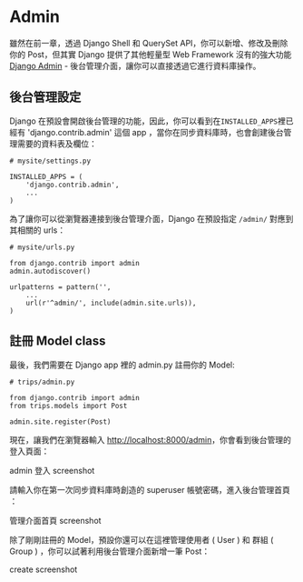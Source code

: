 # Admin

雖然在前一章，透過 Django Shell 和 QuerySet API，你可以新增、修改及刪除你的 Post，但其實 Django 提供了其他輕量型 Web Framework 沒有的強大功能 [Django Admin](https://docs.djangoproject.com/en/dev/ref/contrib/admin/) - 後台管理介面，讓你可以直接透過它進行資料庫操作。

## 後台管理設定

Django 在預設會開啟後台管理的功能，因此，你可以看到在`INSTALLED_APPS`裡已經有 'django.contrib.admin' 這個 app ，當你在同步資料庫時，也會創建後台管理需要的資料表及欄位：

```
# mysite/settings.py

INSTALLED_APPS = (
    'django.contrib.admin',
    ...
)
```

為了讓你可以從瀏覽器連接到後台管理介面，Django 在預設指定 `/admin/` 對應到其相關的 urls：

```
# mysite/urls.py

from django.contrib import admin
admin.autodiscover()

urlpatterns = pattern('',
    ...
    url(r'^admin/', include(admin.site.urls)),
)
```

## 註冊 Model class

最後，我們需要在 Django app 裡的 admin.py 註冊你的 Model:

```
# trips/admin.py

from django.contrib import admin
from trips.models import Post

admin.site.register(Post)

```
現在，讓我們在瀏覽器輸入 [http://localhost:8000/admin](http://localhost:8000/admin)，你會看到後台管理的登入頁面：

admin 登入 screenshot

請輸入你在第一次同步資料庫時創造的 superuser 帳號密碼，進入後台管理首頁 ：

管理介面首頁 screenshot

除了剛剛註冊的 Model，預設你還可以在這裡管理使用者 ( User ) 和 群組 ( Group ) ，你可以試著利用後台管理介面新增一筆 Post：

create screenshot
